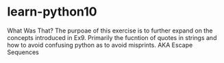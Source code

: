 # learn-python10
What Was That?
The purpoae of this exercise is to further expand on the concepts introduced
in Ex9. Primarily the fucntion of quotes in strings and how to avoid confusing python
as to avoid misprints. AKA Escape Sequences